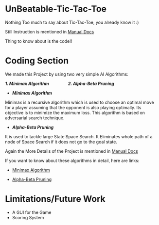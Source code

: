 # UnBeatable-Tic-Tac-Toe
Nothing Too much to say about Tic-Tac-Toe, you already know it :)

Still Instruction is mentioned in [Manual Docs](https://github.com/manipta/UnBeatable-Tic-Tac-Toe/blob/baadf019b556d4c373d472009a1474ba06e1cbf6/Manual-Tic-Tac-Toe.pdf)

Thing to know about is the code!!
# Coding Section
We made this Project by using two very simple AI Algorithms:

***1. Minimax Algorithm*** &nbsp; &nbsp; &nbsp; &nbsp; &nbsp; &nbsp; &nbsp; &nbsp;***2. Alpha-Beta Pruning***

- ***Minimax Algorithm***

Minimax is a recursive algorithm which is used to choose an optimal move for a player assuming that the opponent is also playing optimally. Its objective is to minimize the maximum loss. This algorithm is based on adversarial search technique.

- ***Alpha-Beta Pruning***

It is used to tackle large State Space Search. It Eliminates whole path of a node of Space Search if it does not go to the goal state.

Again the More Details of the Project is mentioned in [Manual Docs](https://github.com/manipta/UnBeatable-Tic-Tac-Toe/blob/baadf019b556d4c373d472009a1474ba06e1cbf6/Manual-Tic-Tac-Toe.pdf)

If you want to know about these algorithms in detail, here are links:

- [Minimax Algorithm](https://www.geeksforgeeks.org/minimax-algorithm-in-game-theory-set-3-tic-tac-toe-ai-finding-optimal-move/)

- [Alpha-Beta Pruning](https://www.geeksforgeeks.org/minimax-algorithm-in-game-theory-set-4-alpha-beta-pruning/)

# Limitations/Future Work
- A GUI for the Game
- Scoring System
